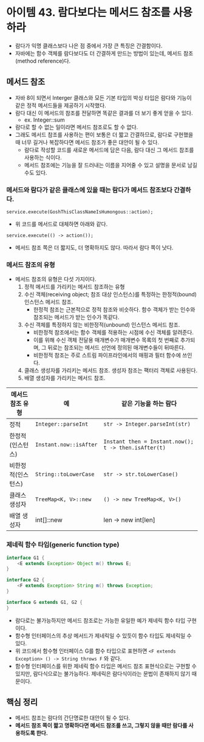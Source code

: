 # 아이템 43. 람다보다는 메서드 참조를 사용하라

- 람다가 익명 클래스보다 나은 점 중에서 가장 큰 특징은 간결함이다.
- 자바에는 함수 객체를 람다보다도 더 간결하게 만드는 방법이 있는데, 메서드 참조(method reference)다.

## 메서드 참조

- 자바 8이 되면서 Interger 클래스와 모든 기본 타입의 박싱 타입은 람다와 기능이 같은 정적 메서드들을 제공하기 시작했다.
- 람다 대신 이 메서드의 참조를 전달하면 똑같은 결과를 더 보기 좋게 얻을 수 있다.
    - ex. Integer::sum
- 람다로 할 수 없는 일이라면 메서드 참조로도 할 수 없다.
- 그래도 메서드 참조를 사용하는 편이 보통은 더 짧고 간결하므로, 람다로 구현했을 때 너무 길거나 복잡하다면 메서드 참조가 좋은 대안이 될 수 있다.
    - 람다로 작성할 코드를 새로운 메서드에 담은 다음, 람다 대신 그 메서드 참조를 사용하는 식이다.
    - 메서드 참조에는 기능을 잘 드러내는 이름을 지어줄 수 있고 설명을 문서로 남길 수도 있다.

### 메서드와 람다가 같은 클래스에 있을 때는 람다가 메서드 참조보다 간결하다.

`service.execute(GoshThisClassNameIsHumongous::action);`

- 위 코드를 메서드로 대체하면 아래와 같다.

`service.execute(() -> action());`

- 메서드 참조 쪽은 더 짧지도, 더 명확하지도 않다. 따라서 람다 쪽이 낫다.

### 메서드 참조의 유형

- 메서드 참조의 유형은 다섯 가지이다.
    1. 정적 메서드를 가리키는 메서드 참조하는 유형
    2. 수신 객체(receiving object; 참조 대상 인스턴스)를 특정하는 한정적(bound) 인스턴스 메서드 참조.
        - 한정적 참조는 근본적으로 정적 참조와 비슷하다. 함수 객체가 받는 인수와 참조되는 메서드가 받는 인수가 똑같다.
    3. 수신 객체를 특정하지 않는 비한정적(unbound) 인스턴스 메서드 참조.
        - 비한정적 참조에서는 함수 객체를 적용하는 시점에 수신 객체를 알려준다.
        - 이를 위해 수신 객체 전달용 매개변수가 매개변수 목록의 첫 번째로 추가되며, 그 뒤로는 참조되는 메서드 선언에 정의된 매개변수들이 뒤따른다.
        - 비한정적 참조는 주로 스트림 파이프라인에서의 매핑과 필터 함수에 쓰인다.
    4. 클래스 생성자를 가리키는 메서드 참조. 생성자 참조는 팩터리 객체로 사용된다.
    5. 배열 생성자를 가리키는 메서드 참조.

|메서드 참조 유형|예|같은 기능을 하는 람다|
|-|-|-|
|정적|`Integer::parseInt`|`str -> Integer.parseInt(str)`|
|한정적(인스턴스)|`Instant.now::isAfter`|`Instant then = Instant.now(); t -> then.isAfter(t)`|
|비한정적(인스턴스)|`String::toLowerCase`|`str -> str.toLowerCase()`|
|클래스 생성자|`TreeMap<K, V>::new`|`() -> new TreeMap<K, V>()`|
|배열 생성자|int[]::new|len -> new int[len]|

### 제네릭 함수 타입(generic function type)

```java
interface G1 {
    <E extends Exception> Object m() throws E;
}

interface G2 {
    <F extends Exception> String m() throws Exception;
}

interface G extends G1, G2 {
}
```

- 람다로는 불가능하지만 메서드 참조로는 가능한 유일한 예가 제네릭 함수 타입 구현이다.
- 함수형 인터페이스의 추상 메서드가 제네릭일 수 있듯이 함수 타입도 제네릭일 수 있다.
- 위 코드에서 함수형 인터페이스 G를 함수 타입으로 표현하면 `<F extends Exception> () -> String throws F` 와 같다.
- 함수형 인터페이스를 위한 제네릭 함수 타입은 메서드 참조 표현식으로는 구현할 수 있지만, 람다식으로는 불가능하다. 제네릭은 람다식이라는 문법이 존재하지 않기 때문이다.

## 핵심 정리

- 메서드 참조는 람다의 간단명료한 대안이 될 수 있다.
- **메서드 참조 쪽이 짧고 명확하다면 메서드 참조를 쓰고, 그렇지 않을 때만 람다를 사용하도록 한다.**